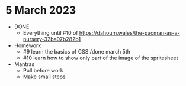 # 5 March 2023

* DONE
  * Everything until #10 of https://dahoum.wales/the-pacman-as-a-nursery-32ba07b282b1
* Homework
  * #9 learn the basics of CSS /done march 5th
  * #10 learn how to show only part of the image of the spritesheet
* Mantras 
  * Pull before work
  * Make small steps